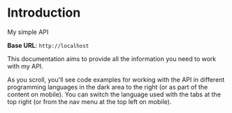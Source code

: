 # Introduction

My simple API

<aside>
    <strong>Base URL</strong>: <code>http://localhost</code>
</aside>

This documentation aims to provide all the information you need to work with my API.

<aside>As you scroll, you'll see code examples for working with the API in different programming languages in the dark area to the right (or as part of the content on mobile).
You can switch the language used with the tabs at the top right (or from the nav menu at the top left on mobile).</aside>

